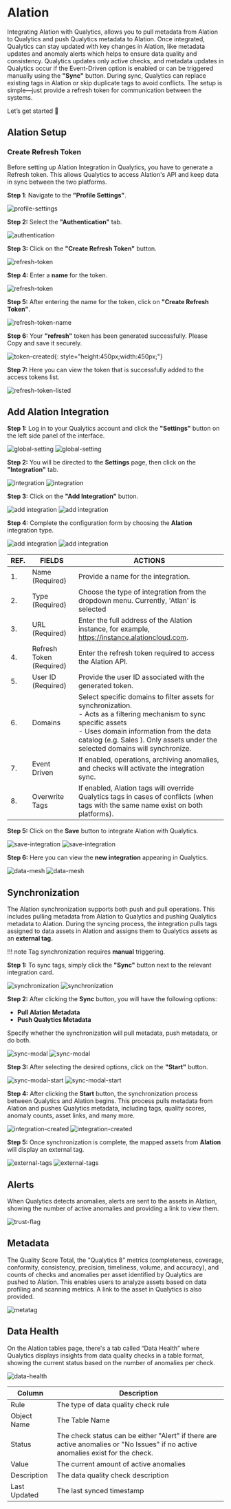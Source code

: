 # Alation

Integrating Alation with Qualytics, allows you to pull metadata from Alation to Qualytics and push Qualytics metadata to Alation. Once integrated, Qualytics can stay updated with key changes in Alation, like metadata updates and anomaly alerts which helps to ensure data quality and consistency. Qualytics updates only active checks, and metadata updates in Qualytics occur if the Event-Driven option is enabled or can be triggered manually using the **"Sync"** button. During sync, Qualytics can replace existing tags in Alation or skip duplicate tags to avoid conflicts. The setup is simple—just provide a refresh token for communication between the systems.

Let’s get started 🚀

## Alation Setup

### Create Refresh Token

Before setting up Alation Integration in Qualytics, you have to generate a Refresh token. This allows Qualytics to access Alation's API and keep data in sync between the two platforms.

**Step 1**: Navigate to the **"Profile Settings"**.

![profile-settings](../../assets/integrations/alation/alation-profile-settings-1.png)

**Step 2:** Select the **"Authentication"** tab.

![authentication](../../assets/integrations/alation/alation-authentication-tab-2.png)

**Step 3:** Click on the **"Create Refresh Token"** button.

![refresh-token](../../assets/integrations/alation/alation-refresh-token-3.png)

**Step 4:** Enter a **name** for the token.

![refresh-token](../../assets/integrations/alation/qualytics-alation-refresh-token-4.png)

**Step 5:** After entering the name for the token, click on **"Create Refresh Token"**.

![refresh-token-name](../../assets/integrations/alation/alation-refresh-token-name-5.png)

**Step 6:** Your **"refresh"** token has been generated successfully. Please Copy and save it securely.

![token-created](../../assets/integrations/alation/alation-token-created-6.png){: style="height:450px;width:450px;"}

**Step 7:** Here you can view the token that is successfully added to the access tokens list.

![refresh-token-listed](../../assets/integrations/alation/alation-refresh-token-listed-7.png)

## Add Alation Integration

**Step 1:**  Log in to your Qualytics account and click the **"Settings"** button on the left side panel of the interface.

![global-setting](../../assets/integrations/alation/global-setting-light-8.png#only-light)
![global-setting](../../assets/integrations/alation/global-setting-dark-8.png#only-dark)

**Step 2:** You will be directed to the **Settings** page, then click on the **"Integration"** tab.

![integration](../../assets/integrations/alation/qualytics-alation-integration-light-9.png#only-light)
![integration](../../assets/integrations/alation/qualytics-alation-integration-dark-9.png#only-dark)

**Step 3:** Click on the **"Add Integration"** button.

![add integration](../../assets/integrations/alation/add-integration-light-10.png#only-light)
![add integration](../../assets/integrations/alation/add-integration-dark-10.png#only-dark)

**Step 4:** Complete the configuration form by choosing the **Alation** integration type.

![add integration](../../assets/integrations/alation/qualytics-add-integration-light-11.png#only-light)
![add integration](../../assets/integrations/alation/qualytics-add-integration-dark-11.png#only-dark)

|REF.|FIELDS |ACTIONS|
| ---| ----- | ----- |
| 1. |Name (Required)| Provide a name for the integration. |
| 2. | Type (Required) | Choose the type of integration from the dropdown menu. Currently, 'Atlan' is selected |
| 3. | URL (Required) | Enter the full address of the Alation instance, for example,  https://instance.alationcloud.com. |
| 4. | Refresh Token (Required) | Enter the refresh token required to access the Alation API. |
| 5. | User ID (Required) | Provide the user ID associated with the generated token. |
| 6. | Domains | Select specific domains to filter assets for synchronization. <br>- Acts as a filtering mechanism to sync specific assets <br>- Uses domain information from the data catalog (e.g. Sales ). Only assets under the selected domains will synchronize.|
| 7. | Event Driven | If enabled, operations, archiving anomalies, and checks will activate the integration sync. |
| 8. | Overwrite Tags | If enabled, Alation tags will override Qualytics tags in cases of conflicts (when tags with the same name exist on both platforms). |

**Step 5:** Click on the **Save** button to integrate Alation with Qualytics. 

![save-integration](../../assets/integrations/alation/qualytics-add-integration-save-light-12.png#only-light)
![save-integration](../../assets/integrations/alation/qualytics-add-integration-save-dark-12.png#only-dark)

**Step 6:** Here you can view the **new integration** appearing in Qualytics.

![data-mesh](../../assets/integrations/alation/alation-data-mesh-light-13.png#only-light)
![data-mesh](../../assets/integrations/alation/alation-data-mesh-dark-13.png#only-dark)
                 
## Synchronization

The Alation synchronization supports both push and pull operations. This includes pulling metadata from Alation to Qualytics and pushing Qualytics metadata to Alation. During the syncing process, the integration pulls tags assigned to data assets in Alation and assigns them to Qualytics assets as an **external tag.**

!!! note 
    Tag synchronization requires **manual** triggering.


**Step 1:** To sync tags, simply click the **"Sync"** button next to the relevant integration card.

![synchronization](../../assets/integrations/alation/alation-syncronization-light-14.png#only-light)
![synchronization](../../assets/integrations/alation/alation-syncronization-dark-14.png#only-dark)

**Step 2:** After clicking the **Sync** button, you will have the following options:

- **Pull Alation Metadata**  
- **Push Qualytics Metadata**

Specify whether the synchronization will pull metadata, push metadata, or do both.

![sync-modal](../../assets/integrations/alation/alation-sync-modal-light-15.png#only-light)
![sync-modal](../../assets/integrations/alation/alation-sync-modal-dark-15.png#only-dark)

**Step 3:** After selecting the desired options, click on the **"Start"** button.

![sync-modal-start](../../assets/integrations/alation/alation-sync-modal-start-light.png#only-light)
![sync-modal-start](../../assets/integrations/alation/alation-sync-modal-start-dark.png#only-dark)

**Step 4:** After clicking the **Start** button, the synchronization process between Qualytics and Alation begins. This process pulls metadata from Alation and pushes Qualytics metadata, including tags, quality scores, anomaly counts, asset links, and many more.

![integration-created](../../assets/integrations/alation/qualytics-alation-integration-created-light-17.png#only-light)
![integration-created](../../assets/integrations/alation/qualytics-alation-integration-created-dark-17.png#only-dark)

**Step 5:** Once synchronization is complete, the mapped assets from **Alation** will display an external tag.

![external-tags](../../assets/integrations/alation/qualytics-external-tags-light-18.png#only-light)
![external-tags](../../assets/integrations/alation/qualytics-external-tags-dark-18.png#only-dark)

## Alerts

When Qualytics detects anomalies, alerts are sent to the assets in Alation, showing the number of active anomalies and providing a link to view them.

![trust-flag](../../assets/integrations/alation/alation-trust-flag-20.png#only-light)

## Metadata

The Quality Score Total, the "Qualytics 8" metrics (completeness, coverage, conformity, consistency, precision, timeliness, volume, and accuracy), and counts of checks and anomalies per asset identified by Qualytics are pushed to Alation. This enables users to analyze assets based on data profiling and scanning metrics. A link to the asset in Qualytics is also provided.

![metatag](../../assets/integrations/alation/alation-metatag-21.png)

## Data Health

On the Alation tables page, there's a tab called “Data Health” where Qualytics displays insights from data quality checks in a table format, showing the current status based on the number of anomalies per check.

![data-health](../../assets/integrations/alation/alation-data-health-22.png)

| Column| Description |
| ----- | ----- |
| Rule  | The type of data quality check rule |
| Object Name |  The Table Name |
| Status | The check status can be either "Alert" if there are active anomalies or "No Issues" if no active anomalies exist for the check.   |
| Value | The current amount of active anomalies |
| Description | The data quality check description |
| Last Updated | The last synced timestamp |

